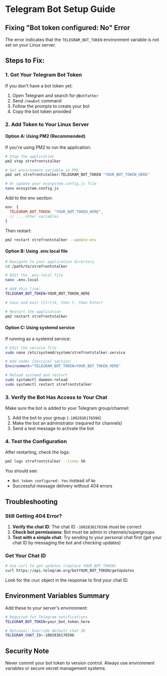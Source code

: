 # Telegram Bot Setup Guide

## Fixing "Bot token configured: No" Error

The error indicates that the `TELEGRAM_BOT_TOKEN` environment variable is not set on your Linux server.

## Steps to Fix:

### 1. Get Your Telegram Bot Token
If you don't have a bot token yet:
1. Open Telegram and search for `@BotFather`
2. Send `/newbot` command
3. Follow the prompts to create your bot
4. Copy the bot token provided

### 2. Add Token to Your Linux Server

#### Option A: Using PM2 (Recommended)
If you're using PM2 to run the application:

```bash
# Stop the application
pm2 stop strefrontstalker

# Set environment variable in PM2
pm2 set strefrontstalker:TELEGRAM_BOT_TOKEN "YOUR_BOT_TOKEN_HERE"

# Or update your ecosystem.config.js file
nano ecosystem.config.js
```

Add to the env section:
```javascript
env: {
  TELEGRAM_BOT_TOKEN: "YOUR_BOT_TOKEN_HERE",
  // ... other variables
}
```

Then restart:
```bash
pm2 restart strefrontstalker --update-env
```

#### Option B: Using .env.local file
```bash
# Navigate to your application directory
cd /path/to/strefrontstalker

# Edit the .env.local file
nano .env.local

# Add this line:
TELEGRAM_BOT_TOKEN=YOUR_BOT_TOKEN_HERE

# Save and exit (Ctrl+X, then Y, then Enter)

# Restart the application
pm2 restart strefrontstalker
```

#### Option C: Using systemd service
If running as a systemd service:

```bash
# Edit the service file
sudo nano /etc/systemd/system/strefrontstalker.service

# Add under [Service] section:
Environment="TELEGRAM_BOT_TOKEN=YOUR_BOT_TOKEN_HERE"

# Reload systemd and restart
sudo systemctl daemon-reload
sudo systemctl restart strefrontstalker
```

### 3. Verify the Bot Has Access to Your Chat

Make sure the bot is added to your Telegram group/channel:
1. Add the bot to your group (`-1002836176596`)
2. Make the bot an administrator (required for channels)
3. Send a test message to activate the bot

### 4. Test the Configuration

After restarting, check the logs:
```bash
pm2 logs strefrontstalker --lines 50
```

You should see:
- `Bot token configured: Yes` instead of `No`
- Successful message delivery without 404 errors

## Troubleshooting

### Still Getting 404 Error?
1. **Verify the chat ID**: The chat ID `-1002836176596` must be correct
2. **Check bot permissions**: Bot must be admin in channels/supergroups
3. **Test with a simple chat**: Try sending to your personal chat first (get your chat ID by messaging the bot and checking updates)

### Get Your Chat ID
```bash
# Use curl to get updates (replace YOUR_BOT_TOKEN)
curl https://api.telegram.org/botYOUR_BOT_TOKEN/getUpdates
```

Look for the `chat` object in the response to find your chat ID.

## Environment Variables Summary

Add these to your server's environment:

```bash
# Required for Telegram notifications
TELEGRAM_BOT_TOKEN=your_bot_token_here

# Optional: Override default chat ID
TELEGRAM_CHAT_ID=-1002836176596
```

## Security Note

Never commit your bot token to version control. Always use environment variables or secure secret management systems.